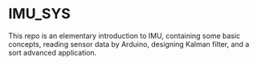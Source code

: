 # IMU_SYS

This repo is an elementary introduction to IMU, containing some basic concepts, reading sensor data by Arduino, designing Kalman filter, and a sort advanced application.
